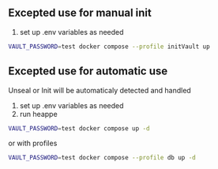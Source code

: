 ## Excepted use for manual init
1. set up .env variables as needed
```bash
VAULT_PASSWORD=test docker compose --profile initVault up
```

## Excepted use for automatic use
Unseal or Init will be automaticaly detected and handled
1. set up .env variables as needed
2. run heappe
```bash
VAULT_PASSWORD=test docker compose up -d
```
or with profiles
```bash
VAULT_PASSWORD=test docker compose --profile db up -d
```